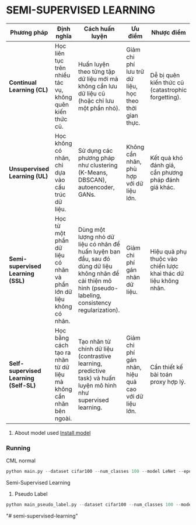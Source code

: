 # SEMI-SUPERVISED LEARNING

| **Phương pháp**                 | **Định nghĩa** | **Cách huấn luyện** | **Ưu điểm** | **Nhược điểm** |
|--------------------------------|---------------|------------------|------------|--------------|
| **Continual Learning (CL)**    | Học liên tục trên nhiều tác vụ, không quên kiến thức cũ. | Huấn luyện theo từng tập dữ liệu mới mà không cần lưu dữ liệu cũ (hoặc chỉ lưu một phần nhỏ). | Giảm chi phí lưu trữ dữ liệu, học theo thời gian thực. | Dễ bị quên kiến thức cũ (catastrophic forgetting). |
| **Unsupervised Learning (UL)** | Học không có nhãn, chỉ dựa vào cấu trúc dữ liệu. | Sử dụng các phương pháp như clustering (K-Means, DBSCAN), autoencoder, GANs. | Không cần nhãn, phù hợp với dữ liệu lớn. | Kết quả khó đánh giá, cần phương pháp đánh giá khác. |
| **Semi-supervised Learning (SSL)** | Học từ một phần dữ liệu có nhãn và phần lớn dữ liệu không có nhãn. | Dùng một lượng nhỏ dữ liệu có nhãn để huấn luyện ban đầu, sau đó dùng dữ liệu không nhãn để cải thiện mô hình (pseudo-labeling, consistency regularization). | Giảm chi phí gán nhãn dữ liệu. | Hiệu quả phụ thuộc vào chiến lược khai thác dữ liệu không nhãn. |
| **Self-supervised Learning (Self-SL)** | Học bằng cách tạo ra nhãn từ dữ liệu mà không cần nhãn bên ngoài. | Tạo nhãn từ chính dữ liệu (contrastive learning, predictive task) và huấn luyện mô hình như supervised learning. | Giảm chi phí gán nhãn, hiệu quả cao với dữ liệu lớn. | Cần thiết kế bài toán proxy hợp lý. |


1. About model used
[Install model](/src/MODEL.md)



### Running
CML normal
```python
python main.py --dataset cifar100 --num_classes 100 --model LeNet --epochs 10 --batch_size 64 --lr 0.005 --optimizer sgd --device cuda
```
Semi-Supervised Learning
1. Pseudo Label
```python
python main_pseudo_label.py --dataset cifar100 --num_classes 100 --model LeNet --epochs 10 --batch_size 64 --lr 0.005 --optimizer sgd --device cuda
```
"# semi-supervised-learning" 
